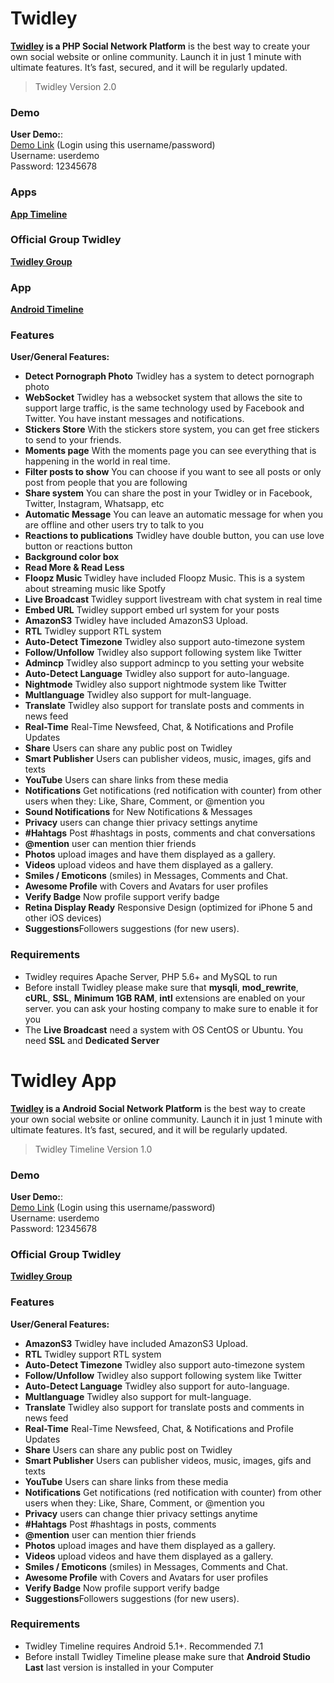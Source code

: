 # Twidley
<p>
    <strong><a href="https://www.twidley.com" rel="nofollow">Twidley</a> is a PHP Social Network Platform</strong> is the best way to create your own social website or online community. Launch it in just 1 minute with ultimate features. It’s fast, secured, and it will be regularly updated.
</p>

<blockquote>Twidley Version 2.0</blockquote>

<h3 id="item-description__demo">Demo</h3>
<p>
    <strong>User Demo:</strong>:<br>
    <a href="https://www.twidley.com/" rel="nofollow">Demo Link</a> (Login using this username/password)<br>
    Username: userdemo<br>
    Password: 12345678
</p>

<h3 id="item-description__demo">Apps</h3>
<p>
      <strong><a href="https://codecanyon.net/item/twidley-timeline-android-social-network/22595212">App Timeline</a></strong>
</p>

<h3 id="item-description__features">Official Group Twidley</h3>
<p>
      <strong>
                   <a href="https://www.facebook.com/groups/214954005822496/" rel="nofollow">Twidley Group</a>
      </strong>
</p>

<h3 id="item-description__app">App</h3>

<p>
      <strong>
                   <a href="https://play.google.com/store/apps/details?id=com.twidley.mrx.twidley" rel="nofollow">Android Timeline</a>
      </strong>
</p>
    
<h3 id="item-description__features">Features</h3>

<p><strong>User/General Features:</strong></p>


<ul>
   <li>
        <strong>Detect Pornograph Photo</strong> Twidley has a system to detect pornograph photo
    </li>
   <li>
        <strong>WebSocket</strong> Twidley has a websocket system that allows the site to support large traffic, is the same technology used by Facebook and Twitter.
You have instant messages and notifications.
    </li>
   <li>
        <strong>Stickers Store</strong> With the stickers store system, you can get free stickers to send to your friends.
    </li>
   <li>
        <strong>Moments page</strong> With the moments page you can see everything that is happening in the world in real time.
    </li>
   <li>
        <strong>Filter posts to show</strong> You can choose if you want to see all posts or only post from people that you are following
    </li>
   <li>
        <strong>Share system</strong> You can share the post in your Twidley or in Facebook, Twitter, Instagram, Whatsapp, etc
    </li>
   <li>
        <strong>Automatic Message</strong> You can leave an automatic message for when you are offline and other users try to talk to you
    </li>
   <li>
        <strong>Reactions to publications</strong> Twidley have double button, you can use love button or reactions button
    </li>
   <li>
        <strong>Background color box</strong>
    </li>
   <li>
        <strong>Read More & Read Less </strong>
    </li>
   <li>
        <strong>Floopz Music </strong> Twidley have included Floopz Music. This is a system about streaming music like Spotfy
    </li>
   <li>
        <strong>Live Broadcast </strong> Twidley support livestream with chat system in real time
    </li>
   <li>
        <strong>Embed URL</strong> Twidley support embed url system for your posts
    </li>
   <li>
        <strong>AmazonS3</strong> Twidley have included AmazonS3 Upload.
   </li>
    <li>
        <strong>RTL</strong> Twidley support RTL system
    </li>
    <li>
        <strong>Auto-Detect Timezone</strong> Twidley also support auto-timezone system
    </li>
    <li>
        <strong>Follow/Unfollow</strong> Twidley also support following system like Twitter
    </li>
    <li>
        <strong>Admincp</strong> Twidley also support admincp to you setting your website
    </li>
    <li>
        <strong>Auto-Detect Language</strong> Twidley also support for auto-language.
    </li>
     <li>
         <strong>Nightmode</strong> Twidley also support nightmode system like Twitter
    </li>
    <li>
        <strong>Multlanguage</strong> Twidley also support for mult-language.
    </li>
    <li>
        <strong>Translate</strong> Twidley also support for translate posts and comments in news feed
    </li>
    <li>
        <strong>Real-Time</strong> Real-Time Newsfeed, Chat, &amp; Notifications and Profile Updates
    </li>
    <li>
        <strong>Share</strong> Users can share any public post on Twidley
    </li>
    <li>
        <strong>Smart Publisher</strong> Users can publisher videos, music, images, gifs and texts
    </li>
    <li>
        <strong>YouTube</strong> Users can share links from these media
    </li>
    <li>
        <strong>Notifications</strong> Get notifications (red notification with counter) from other users when they: Like, Share, Comment, or @mention you
    </li>
    <li>
        <strong>Sound Notifications</strong> for New Notifications &amp; Messages
    </li>
    <li>
        <strong>Privacy</strong> users can change thier privacy settings anytime
    </li>
    <li>
        <strong>#Hahtags</strong> Post #hashtags in posts, comments and chat conversations
    </li>
    <li>
        <strong>@mention</strong> user can mention thier friends
    </li>
    <li>
        <strong>Photos</strong> upload images and have them displayed as a gallery.
    </li>
    <li>
        <strong>Videos</strong> upload videos and have them displayed as a gallery.
    </li>
    <li>
        <strong>Smiles / Emoticons</strong> (smiles) in Messages, Comments and Chat.
    </li>
    <li>
        <strong>Awesome Profile</strong> with Covers and Avatars for user profiles
    </li>
    <li>
        <strong>Verify Badge</strong> Now profile support verify badge
    </li>
    <li>
        <strong>Retina Display Ready</strong> Responsive Design (optimized for iPhone 5 and other iOS devices)
    </li>
    <li>
        <strong>Suggestions</strong>Followers suggestions (for new users).
    </li>
</ul>

<h3 id="item-description__requirements">Requirements</h3>

<ul>
    <li>
        Twidley requires Apache Server, PHP 5.6+ and MySQL to run
    </li>
    <li>
        Before install Twidley please make sure that <strong>mysqli</strong>, <strong>mod_rewrite</strong>, <strong>cURL</strong>, <strong>SSL</strong>, <strong>Minimum 1GB RAM</strong>, <strong>intl</strong> extensions are enabled on your server. you can ask your hosting company to make sure to enable it for you
    </li>
    <li>
         The <strong>Live Broadcast</strong> need a system with OS CentOS or Ubuntu. You need <strong>SSL</strong> and <strong>Dedicated Server</strong>
   </li>
</ul>

# Twidley App

<p>
    <strong><a href="https://www.twidley.com" rel="nofollow">Twidley</a> is a Android Social Network Platform</strong> is the best way to create your own social website or online community. Launch it in just 1 minute with ultimate features. It’s fast, secured, and it will be regularly updated.
</p>

<blockquote>Twidley Timeline Version 1.0</blockquote>

<h3 id="item-description__demo">Demo</h3>
<p>
    <strong>User Demo:</strong>:<br>
    <a href="https://play.google.com/store/apps/details?id=com.twidley.mrx.twidley" rel="nofollow">Demo Link</a> (Login using this username/password)<br>
    Username: userdemo<br>
    Password: 12345678
</p>

<h3 id="item-description__features">Official Group Twidley</h3>
<p>
      <strong>
                   <a href="https://www.facebook.com/groups/214954005822496/" rel="nofollow">Twidley Group</a>
      </strong>
</p>

<p>
    
<h3 id="item-description__features">Features</h3>

<p><strong>User/General Features:</strong></p>

<ul>
   <li>
        <strong>AmazonS3</strong> Twidley have included AmazonS3 Upload.
   </li>
    <li>
        <strong>RTL</strong> Twidley support RTL system
    </li>
    <li>
        <strong>Auto-Detect Timezone</strong> Twidley also support auto-timezone system
    </li>
    <li>
        <strong>Follow/Unfollow</strong> Twidley also support following system like Twitter
    </li>
    <li>
        <strong>Auto-Detect Language</strong> Twidley also support for auto-language.
    </li>
    <li>
        <strong>Multlanguage</strong> Twidley also support for mult-language.
    </li>
    <li>
        <strong>Translate</strong> Twidley also support for translate posts and comments in news feed
    </li>
    <li>
        <strong>Real-Time</strong> Real-Time Newsfeed, Chat, &amp; Notifications and Profile Updates
    </li>
    <li>
        <strong>Share</strong> Users can share any public post on Twidley
    </li>
    <li>
        <strong>Smart Publisher</strong> Users can publisher videos, music, images, gifs and texts
    </li>
    <li>
        <strong>YouTube</strong> Users can share links from these media
    </li>
    <li>
        <strong>Notifications</strong> Get notifications (red notification with counter) from other users when they: Like, Share, Comment, or @mention you
    </li>
    <li>
        <strong>Privacy</strong> users can change thier privacy settings anytime
    </li>
    <li>
        <strong>#Hahtags</strong> Post #hashtags in posts, comments
    </li>
    <li>
        <strong>@mention</strong> user can mention thier friends
    </li>
    <li>
        <strong>Photos</strong> upload images and have them displayed as a gallery.
    </li>
    <li>
        <strong>Videos</strong> upload videos and have them displayed as a gallery.
    </li>
    <li>
        <strong>Smiles / Emoticons</strong> (smiles) in Messages, Comments and Chat.
    </li>
    <li>
        <strong>Awesome Profile</strong> with Covers and Avatars for user profiles
    </li>
    <li>
        <strong>Verify Badge</strong> Now profile support verify badge
    </li>
    <li>
        <strong>Suggestions</strong>Followers suggestions (for new users).
    </li>
</ul>

<h3 id="item-description__requirements">Requirements</h3>

<ul>
    <li>
        Twidley Timeline requires Android 5.1+. Recommended 7.1
    </li>
    <li>
        Before install Twidley Timeline please make sure that <strong> Android Studio Last</strong> last version is installed in your Computer
    </li>
</ul>

